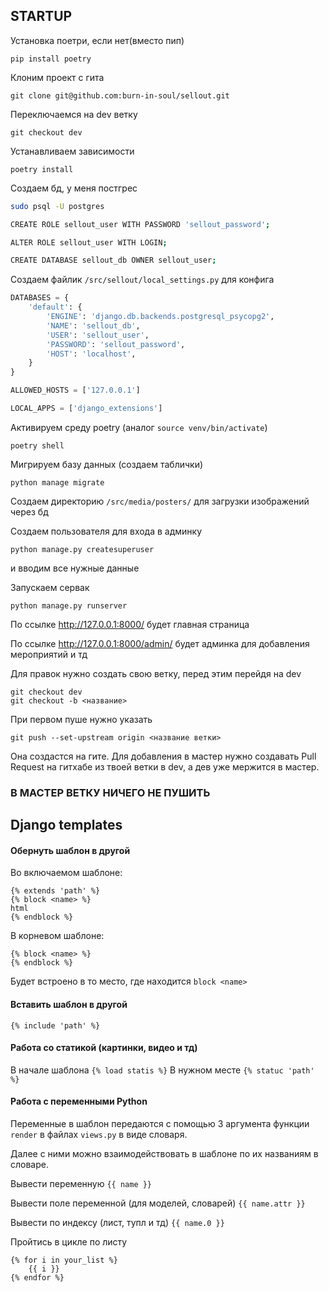 ## STARTUP

Установка поетри, если нет(вместо пип)

`pip install poetry`

Клоним проект с гита

`git clone git@github.com:burn-in-soul/sellout.git`

Переключаемся на dev ветку

`git checkout dev`

Устанавливаем зависимости

`poetry install`

Создаем бд, у меня постгрес

```bash
sudo psql -U postgres

CREATE ROLE sellout_user WITH PASSWORD 'sellout_password';

ALTER ROLE sellout_user WITH LOGIN;

CREATE DATABASE sellout_db OWNER sellout_user;
```

Создаем файлик `/src/sellout/local_settings.py` для конфига

```python
DATABASES = {
    'default': {
        'ENGINE': 'django.db.backends.postgresql_psycopg2',
        'NAME': 'sellout_db',
        'USER': 'sellout_user',
        'PASSWORD': 'sellout_password',
        'HOST': 'localhost',
    }
}

ALLOWED_HOSTS = ['127.0.0.1']

LOCAL_APPS = ['django_extensions']
```

Активируем среду poetry (аналог `source venv/bin/activate`)

`poetry shell`

Мигрируем базу данных (создаем таблички)

`python manage migrate`

Создаем директорию `/src/media/posters/` для загрузки изображений через бд

Создаем пользователя для входа в админку

`python manage.py createsuperuser`

и вводим все нужные данные

Запускаем сервак

`python manage.py runserver`

По ссылке http://127.0.0.1:8000/ будет главная страница

По ссылке http://127.0.0.1:8000/admin/ будет админка для добавления мероприятий и тд

Для правок нужно создать свою ветку, перед этим перейдя на dev

```
git checkout dev
git checkout -b <название>
```

При первом пуше нужно указать

`git push --set-upstream origin <название ветки>`

Она создастся на гите. 
Для добавления в мастер нужно создавать Pull Request на гитхабе из твоей ветки в dev, а дев уже мержится в мастер.

### В МАСТЕР ВЕТКУ НИЧЕГО НЕ ПУШИТЬ

## Django templates

#### Обернуть шаблон в другой
Во включаемом шаблоне:
```
{% extends 'path' %}
{% block <name> %}
html
{% endblock %}
```

В корневом шаблоне:
```
{% block <name> %}
{% endblock %}
```

Будет встроено в то место, где находится `block <name>`
 

#### Вставить шаблон в другой

`{% include 'path' %}`

#### Работа со статикой (картинки, видео и тд)

В начале шаблона `{% load statis %}`
В нужном месте `{% statuc 'path' %}`

#### Работа с переменными Python

Переменные в шаблон передаются с помощью 3 аргумента функции `render` в файлах `views.py` в виде словаря.

Далее с ними можно взаимодействовать в шаблоне по их названиям в словаре. 

Вывести переменную `{{ name }}`

Вывести поле переменной (для моделей, словарей) `{{ name.attr }}`

Вывести по индексу (лист, тупл и тд) `{{ name.0 }}`

Пройтись в цикле по листу 
```
{% for i in your_list %}
    {{ i }}
{% endfor %}
```







